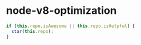 # node-v8-optimization

```ts
if (this.repo.isAwesome || this.repo.isHelpful) {
  star(this.repo);
}
```

